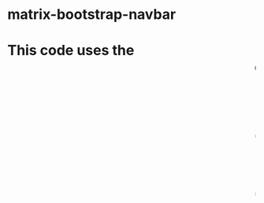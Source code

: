 # matrix-bootstrap-navbar
# This code uses the <marquee> element to create a simple scrolling effect, but it's important to note that it's considered non-standard 
# and is not recommended for modern web development. 
# This is because it's not part of the official HTML specification and may not work consistently across different browsers.
# It has a link to boostrap class but does not use bootstrap. 
